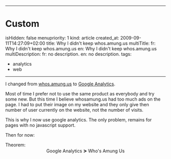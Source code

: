 -----

# Custom 
isHidden:       false
menupriority:   1
kind:           article
created_at:           2009-09-11T14:27:09+02:00
title: Why I didn't keep whos.amung.us
multiTitle: 
    fr: Why I didn't keep whos.amung.us
    en: Why I didn't keep whos.amung.us
multiDescription:
    fr: no description.
    en: no description.
tags:
  - analytics
  - web

-----

I changed from [whos.amung.us](http://whos.amung.us) to [Google Analytics](http://www.google.com/analytics).

Most of time I prefer not to use the same product as everybody and try some new. But this time I believe whosamung.us had too much ads on the page. I had to put their image on my website and they only give then number of user currently on the website, not the number of visits.

This is why I now use google analytics. The only problem, remains for pages with no javascript support.

Then for now: 
<div class="encadre">
Theorem:<br/>
<center>
Google Analytics <big><strong>&gt;</strong></big> Who's Amung Us
<center></div>
